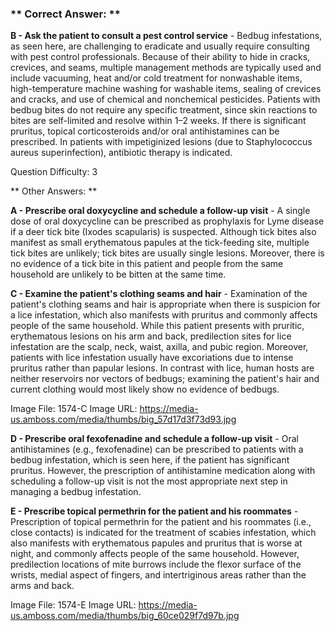 ### ** Correct Answer: **

**B - Ask the patient to consult a pest control service** - Bedbug infestations, as seen here, are challenging to eradicate and usually require consulting with pest control professionals. Because of their ability to hide in cracks, crevices, and seams, multiple management methods are typically used and include vacuuming, heat and/or cold treatment for nonwashable items, high-temperature machine washing for washable items, sealing of crevices and cracks, and use of chemical and nonchemical pesticides. Patients with bedbug bites do not require any specific treatment, since skin reactions to bites are self-limited and resolve within 1–2 weeks. If there is significant pruritus, topical corticosteroids and/or oral antihistamines can be prescribed. In patients with impetiginized lesions (due to Staphylococcus aureus superinfection), antibiotic therapy is indicated.

Question Difficulty: 3

** Other Answers: **

**A - Prescribe oral doxycycline and schedule a follow-up visit** - A single dose of oral doxycycline can be prescribed as prophylaxis for Lyme disease if a deer tick bite (Ixodes scapularis) is suspected. Although tick bites also manifest as small erythematous papules at the tick-feeding site, multiple tick bites are unlikely; tick bites are usually single lesions. Moreover, there is no evidence of a tick bite in this patient and people from the same household are unlikely to be bitten at the same time.

**C - Examine the patient's clothing seams and hair** - Examination of the patient's clothing seams and hair is appropriate when there is suspicion for a lice infestation, which also manifests with pruritus and commonly affects people of the same household. While this patient presents with pruritic, erythematous lesions on his arm and back, predilection sites for lice infestation are the scalp, neck, waist, axilla, and pubic region. Moreover, patients with lice infestation usually have excoriations due to intense pruritus rather than papular lesions. In contrast with lice, human hosts are neither reservoirs nor vectors of bedbugs; examining the patient's hair and current clothing would most likely show no evidence of bedbugs.

Image File: 1574-C
Image URL: https://media-us.amboss.com/media/thumbs/big_57d17d3f73d93.jpg

**D - Prescribe oral fexofenadine and schedule a follow-up visit** - Oral antihistamines (e.g., fexofenadine) can be prescribed to patients with a bedbug infestation, which is seen here, if the patient has significant pruritus. However, the prescription of antihistamine medication along with scheduling a follow-up visit is not the most appropriate next step in managing a bedbug infestation.

**E - Prescribe topical permethrin for the patient and his roommates** - Prescription of topical permethrin for the patient and his roommates (i.e., close contacts) is indicated for the treatment of scabies infestation, which also manifests with erythematous papules and pruritus that is worse at night, and commonly affects people of the same household. However, predilection locations of mite burrows include the flexor surface of the wrists, medial aspect of fingers, and intertriginous areas rather than the arms and back.

Image File: 1574-E
Image URL: https://media-us.amboss.com/media/thumbs/big_60ce029f7d97b.jpg


